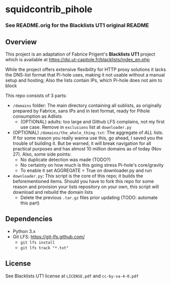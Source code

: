 # squidcontrib_pihole

### See README.orig for the Blacklists UT1 original README

## Overview

This project is an adaptation of Fabrice Prigent's **Blacklists UT1** project which is available at https://dsi.ut-capitole.fr/blacklists/index_en.php

While the project offers extensive flexibility for HTTP proxy solutions it lacks the DNS-list format that Pi-hole uses, making it not usable without a manual setup and hosting; Also the lists contain IPs, which Pi-hole does not aim to block

This repo consists of 3 parts:

* `/domains` folder: The main directory containing all sublists, as originally prepared by Fabrice, sans IPs and in text format, ready for Pihole consumption as Adlists
  * (OPTIONAL) adults: too large and Github LFS complains, not my first use case. Remove in `exclusions` list at `downloader.py`
* (OPTIONAL) `/domains/the_whole_thing.txt`: The aggregate of _ALL_ lists. If for some reason you really wanna use this, go ahead, I saved you the trouble of building it. But be warned, it will break navigation for all practical purposes and has almost 10 million domains as of today (Nov 27). Also, some side points:
  * No duplicate detection was made (TODO?)
  * No certainty on how much is this going stress Pi-hole's core/gravity
  * To enable it set AGGREGATE = True on downloader.py and run
* `downloader.py`: This script is the core of this repo; it builds the beforementioned items. Should you have to fork this repo for some reason and provision your lists repository on your own, this script will download and rebuild the domain lists
  * Delete the previous `.tar.gz` files prior updating (TODO: automate this part)

## Dependencies

* Python 3.x
* Git LFS: https://git-lfs.github.com/
  * `git lfs install`
  * `git lfs track "*.txt"`

## License

See Blacklists UT1 license at `LICENSE.pdf` and `cc-by-sa-4-0.pdf`